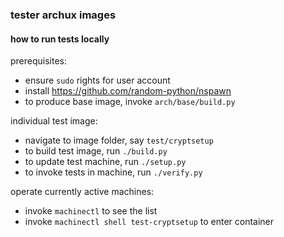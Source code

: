 
### tester archux images

#### how to run tests locally

prerequisites:
* ensure `sudo` rights for user account 
* install https://github.com/random-python/nspawn
* to produce base image, invoke `arch/base/build.py`

individual test image:
* navigate to image folder, say `test/cryptsetup`
* to build test image, run `./build.py`
* to update test machine, run `./setup.py`
* to invoke tests in machine, run `./verify.py`

operate currently active machines:
* invoke `machinectl` to see the list
* invoke `machinectl shell test-cryptsetup` to enter container

